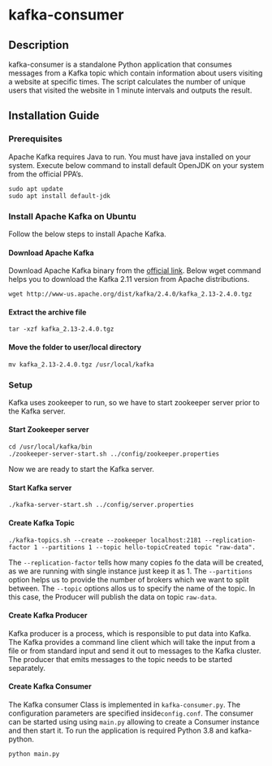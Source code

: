 # kafka-consumer

## Description
kafka-consumer is a standalone Python application that consumes messages from a Kafka topic which contain information about users visiting a website at specific times. The script calculates the number of unique users that visited the website in 1 minute intervals and outputs the result.

## Installation Guide
### Prerequisites
Apache Kafka requires Java to run. You must have java installed on your system. Execute below command to install default OpenJDK on your system from the official PPA’s.

```
sudo apt update
sudo apt install default-jdk
```
### Install Apache Kafka on Ubuntu

Follow the below steps to install Apache Kafka.

#### Download Apache Kafka

Download Apache Kafka binary from the [official link](https://downloads.apache.org/kafka/). Below wget command helps you to download the Kafka 2.11 version from Apache distributions.

```
wget http://www-us.apache.org/dist/kafka/2.4.0/kafka_2.13-2.4.0.tgz
```
#### Extract the archive file

```
tar -xzf kafka_2.13-2.4.0.tgz
```
#### Move the folder to user/local directory

```
mv kafka_2.13-2.4.0.tgz /usr/local/kafka
```
### Setup

Kafka uses zookeeper to run, so we have to start zookeeper server prior to the Kafka server.

#### Start Zookeeper server
```
cd /usr/local/kafka/bin
./zookeeper-server-start.sh ../config/zookeeper.properties 
```
Now we are ready to start the Kafka server.
#### Start Kafka server

```
./kafka-server-start.sh ../config/server.properties 
```
#### Create Kafka Topic
```
./kafka-topics.sh --create --zookeeper localhost:2181 --replication-factor 1 --partitions 1 --topic hello-topicCreated topic "raw-data".
```
The `--replication-factor` tells how many copies fo the data will be created, as we are running with single instance just keep it as 1. The `--partitions` option helps us to provide the number of brokers which we want to split between. The `--topic` options allos us to specify the name of the topic. In this case, the Producer will publish the data on topic `raw-data`. 

#### Create Kafka Producer
Kafka producer is a process, which is responsible to put data into Kafka. The Kafka provides a command line client which will take the input from a file or from standard input and send it out to messages to the Kafka cluster. The producer that emits messages to the topic needs to be started separately.

#### Create Kafka Consumer

The Kafka consumer Class is implemented in `kafka-consumer.py`. The configuration parameters are specified inside`config.conf`. The consumer can be started using using `main.py` allowing to create a Consumer instance and then start it. To run the application is required Python 3.8 and kafka-python.
```
python main.py
```
